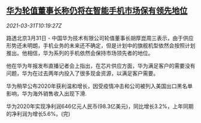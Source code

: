 <!--1617186664000-->
[华为轮值董事长称仍将在智能手机市场保有领先地位](https://cn.reuters.com/article/huawei-chairman-0331-wedn-idCNKBS2BN1DR)
------

<div><i>2021-03-31T10:19:27Z</i></div><p>路透北京3月31日 - 中国华为技术有限公司轮值董事长胡厚崑周三表示，由于供应形势还未明朗，手机业务的未来还不确定，但是计划中的旗舰机型依然会按照计划推出。他相信，华为系列的手机依然会保持市场领先者的地位。</p><p>他在华为年报发布直播记者会上指出，在芯片供应方面，华为满足客户的需要没有问题，华为在过去两年内投入了很多现金资源，以满足客户需要。</p><p>华为稍早公布2020年获利温和增长，因受疫情冲击和公司被列入美国出口黑名单影响，华为海外销售收入出现下滑.</p><p>华为2020年实现净利润646亿元人民币(98.3亿美元)，同比增长3.2%，上年同期的净利润为增长5.6%。(完)</p>
